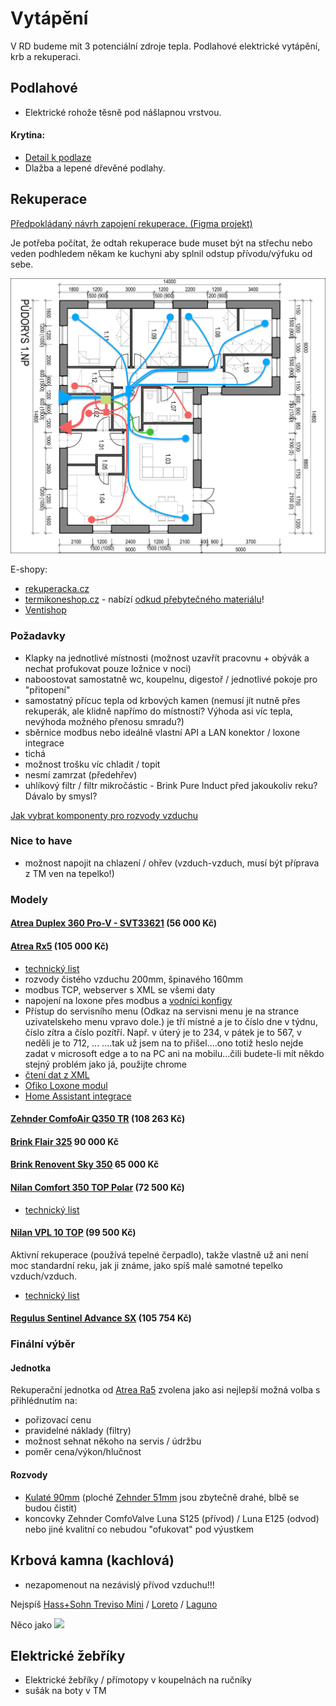 # Vytápění

V RD budeme mít 3 potenciální zdroje tepla. Podlahové elektrické vytápění, krb a rekuperaci.

## Podlahové

- Elektrické rohože těsně pod nášlapnou vrstvou.

#### Krytina:

- [Detail k podlaze](./Podlaha.md)
- Dlažba a lepené dřevěné podlahy.

## Rekuperace

[Předpokládaný návrh zapojení rekuperace. (Figma projekt)](https://www.figma.com/design/HXPyJgDuI7QUvlEugycx2D/Vzduchotchnika?node-id=0-1&t=dSRtvnLBsCDfXFPA-1)

Je potřeba počítat, že odtah rekuperace bude muset být na střechu nebo veden podhledem někam ke kuchyni aby splnil odstup přívodu/výfuku od sebe.

![](./imgs/vzduchotechnika.png "Vzduchotechnika")

E-shopy:

- [rekuperacka.cz](https://www.rekuperacka.cz/)
- [termikoneshop.cz](https://www.termikoneshop.cz/) - nabízí [odkud přebytečného materiálu](https://www.termikoneshop.cz/prebytecny-material--nevadi/)!
- [Ventishop](https://www.ventishop.cz/)

### Požadavky

- Klapky na jednotlivé místnosti (možnost uzavřít pracovnu + obývák a nechat profukovat pouze ložnice v noci)
- naboostovat samostatně wc, koupelnu, digestoř / jednotlivé pokoje pro "přitopení"
- samostatný přícuc tepla od krbových kamen (nemusí jít nutně přes rekuperák, ale klidně napřímo do místností? Výhoda
  asi víc tepla, nevýhoda možného přenosu smradu?)
- sběrnice modbus nebo ideálně vlastní API a LAN konektor / loxone integrace
- tichá
- možnost trošku víc chladit / topit
- nesmí zamrzat (předehřev)
- uhlíkový filtr / filtr mikročástic - Brink Pure Induct před jakoukoliv reku? Dávalo by smysl?

[Jak vybrat komponenty pro rozvody vzduchu](https://www.termikoneshop.cz/kompletni-navod--jak-vybrat-komponenty-pro-rozvody-vzduchu/)

### Nice to have

- možnost napojit na chlazení / ohřev (vzduch-vzduch, musí být příprava z TM ven na tepelko!)

### Modely

#### [Atrea Duplex 360 Pro-V - SVT33621](https://atrea.eu/cs/vyrobky/duplex-pro-pro-v/) (56 000 Kč)

#### [Atrea Rx5](https://atrea.eu/cs/vyrobky/duplex-r5/) (105 000 Kč)

- [technický list](https://atrea.eu/_files/documents/253_LgLEGA5F.pdf)
- rozvody čistého vzduchu 200mm, špinavého 160mm
- modbus TCP, webserver s XML se všemi daty
- napojení na loxone přes modbus
  a [vodníci konfigy](https://www.vodnici.net/community/diy-navody-loxone-arduino/riadenie-rekuperacie-atrea-z-loxone/paged/2/)
- Přístup do servisního menu (Odkaz na servisni menu je na strance uzivatelskeho menu vpravo dole.) je tří místné a je
  to číslo dne v týdnu, číslo zítra a číslo pozítří. Např. v úterý je to 234, v pátek je to 567, v neděli je to 712, ...
  ....tak už jsem na to přišel....ono totiž heslo nejde zadat v microsoft edge a to na PC ani na mobilu...čili budete-li
  mít někdo stejný problém jako já, použijte chrome
- [čtení dat z XML](https://forum.tzb-info.cz/133605-atrea-data-logging-monitoring-cez-webserver)
- [Ofiko Loxone modul](https://library.loxone.com/detail/atrea-rd5-1295/overview)
- [Home Assistant integrace](https://github.com/JurajNyiri/HomeAssistant-Atrea)

#### [Zehnder ComfoAir Q350 TR](https://www.zehnder-rekuperace.cz/zehnder-comfoair-q350-tr/) (108 263 Kč)

#### [Brink Flair 325](https://www.storc.cz/cs/produkt/flair-325400) 90 000 Kč

#### [Brink Renovent Sky 350](https://www.storc.cz/cs/produkt/renovent-sky-300) 65 000 Kč

#### [Nilan Comfort 350 TOP Polar](https://nilan.cz/comfort-350-top/) (72 500 Kč)

- [technický list](https://nilan.cz/wp-content/uploads/2023/05/Comfort-350-Top-Produktovy-list.pdf)

#### [Nilan VPL 10 TOP](https://nilan.cz/vpl-15-top/) (99 500 Kč)

Aktivní rekuperace (používá tepelné čerpadlo), takže vlastně už ani není moc standardní reku, jak ji známe, jako spíš malé samotné tepelko vzduch/vzduch.

- [technický list](https://nilan.cz/wp-content/uploads/2023/03/PL2303_VPL-15-TOP.pdf)

#### [Regulus Sentinel Advance SX](https://www.regulus.cz/cz/rekuperacni-jednotka-sentinel-advance-sx-svt-9238) (105 754 Kč)

### Finální výběr

#### Jednotka

Rekuperační jednotka od [Atrea Ra5](https://atrea.eu/cs/vyrobky/duplex-r5/) zvolena jako asi nejlepší možná volba s přihlédnutím na:

- pořizovací cenu
- pravidelné náklady (filtry)
- možnost sehnat někoho na servis / údržbu
- poměr cena/výkon/hlučnost

#### Rozvody

- [Kulaté 90mm](https://www.termikoneshop.cz/90mm-system-potrubi/) (ploché [Zehnder 51mm](https://www.termikoneshop.cz/ploche-potrubi/) jsou zbytečně drahé, blbě se budou čistit)
- koncovky Zehnder ComfoValve Luna S125 (přívod) / Luna E125 (odvod) nebo jiné kvalitní co nebudou "ofukovat" pod výustkem

## Krbová kamna (kachlová)

- nezapomenout na nezávislý přívod vzduchu!!!

Nejspíš [Hass+Sohn Treviso Mini](https://www.haassohn-rukov.cz/produkty/krbova-kamna/04343-kachlova-kamna-treviso-mini) / [Loreto](https://www.haassohn-rukov.cz/produkty/archiv/krbova-kamna/03314-1-kachlova-kamna-loreto) / [Laguno](https://www.haassohn-rukov.cz/produkty/archiv/krbova-kamna/03314-kachlova-kamna-lugano)

Něco jako
[![](https://www.van2o.lt/cache/images_product_S_1_1000x500/treviso%20ii%20-%20papildoma.jpg)](https://www.van2o.lt/krosneles-zidiniai/kieto-kuro-krosneles/plienine-krosnele-haas-sohn-treviso-ii-8-kw.html?keyword=pl)

## Elektrické žebříky

- Elektrické žebříky / přímotopy v koupelnách na ručníky
- sušák na boty v TM
